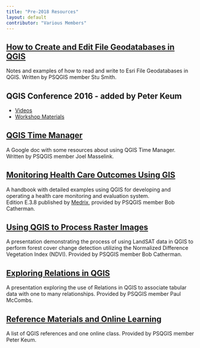 ```yaml
---
title: "Pre-2018 Resources"
layout: default
contributor: "Various Members"
---
```


[How to Create and Edit File Geodatabases in QGIS](downloads/How_to_create_and_edit_FGDB_in%20_QGIS.doc)
--------------------------------------------------------------------------------------------------------

Notes and examples of how to read and write to Esri File Geodatabases in
QGIS. Written by PSQGIS member Stu Smith.

QGIS Conference 2016 - added by Peter Keum
------------------------------------------

-   [Videos](http://diobma.udg.edu/handle/10256.1/4268/browse)
-   [Workshop
    Materials](http://www.sigte.udg.edu/jornadassiglibre/en/international-qgis-user-and-developer-conference/workshops-qgis/)

[QGIS Time Manager](https://docs.google.com/document/d/1U9B0Mp_O5Q7uUaUL9qsKGG5ScMAY0tlmg0GZ80ZeBsw/edit?usp=drive_web)
-----------------------------------------------------------------------------------------------------------------------

A Google doc with some resources about using QGIS Time Manager. Written
by PSQGIS member Joel Masselink.

[Monitoring Health Care Outcomes Using GIS](downloads/HealthCare-GIS-Handbook-E-3-8%20Final%20compressed.doc)
-------------------------------------------------------------------------------------------------------------

A handbook with detailed examples using QGIS for developing and
operating a health care monitoring and evaluation system.\
Edition E.3.8 published by [Medrix](http://www.medrix.org), provided by
PSQGIS member Bob Catherman.

[Using QGIS to Process Raster Images](downloads/QGIS_Raster_Processing.pptx)
----------------------------------------------------------------------------

A presentation demonstrating the process of using LandSAT data in QGIS
to perform forest cover change detection utilizing the Normalized
Difference Vegetation Index (NDVI). Provided by PSQGIS member Bob
Catherman.

[Exploring Relations in QGIS](http://www.lazym8.com/datawrangler/qgis_relations)
--------------------------------------------------------------------------------

A presentation exploring the use of Relations in QGIS to associate
tabular data with one to many relationships. Provided by PSQGIS member
Paul McCombs.

[Reference Materials and Online Learning](http://psqgis.org/blog/2016/02/06/Reference-Materials)
------------------------------------------------------------------------------------------------

A list of QGIS references and one online class. Provided by PSQGIS
member Peter Keum.
